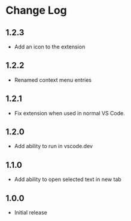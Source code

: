 # Change Log

## 1.2.3
- Add an icon to the extension

## 1.2.2
- Renamed context menu entries

## 1.2.1
- Fix extension when used in normal VS Code.

## 1.2.0
- Add ability to run in vscode.dev

## 1.1.0
- Add ability to open selected text in new tab

## 1.0.0
- Initial release
